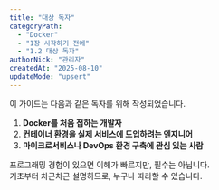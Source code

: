 ```yaml
---
title: "대상 독자"
categoryPath:
  - "Docker"
  - "1장 시작하기 전에"
  - "1.2 대상 독자"
authorNick: "관리자"
createdAt: "2025-08-10"
updateMode: "upsert"
---
```


이 가이드는 다음과 같은 독자를 위해 작성되었습니다.

1. **Docker를 처음 접하는 개발자**
2. **컨테이너 환경을 실제 서비스에 도입하려는 엔지니어**
3. **마이크로서비스나 DevOps 환경 구축에 관심 있는 사람**

프로그래밍 경험이 있으면 이해가 빠르지만, 필수는 아닙니다.  
기초부터 차근차근 설명하므로, 누구나 따라할 수 있습니다.
